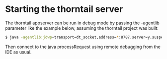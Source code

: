 Starting the thorntail server
=============================

The thorntail appserver can be run in debug mode by passing the -agentlib
parameter like the example below, assuming the thorntail project was built:


```bash 
$ java -agentlib:jdwp=transport=dt_socket,address=*:8787,server=y,suspend=n  -jar pep-crypto/pep-crypto-thorntail/target/pep-crypto-thorntail-1.0-quarkus-thorntail.jar
```

Then connect to the java processRequest using remote debugging from the IDE
as usual.
